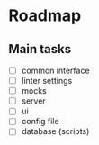 # Roadmap

## Main tasks
 - [ ] common interface
 - [ ] linter settings
 - [ ] mocks
 - [ ] server
 - [ ] ui
 - [ ] config file
 - [ ] database (scripts)
